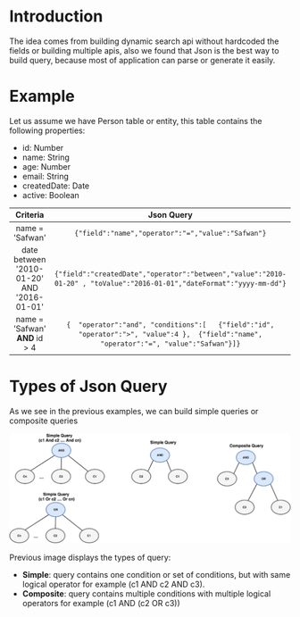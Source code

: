 # **Introduction**

The idea comes from building dynamic search api without hardcoded the fields or building multiple apis, also we found that Json is the best way to build query, because most of application can parse or generate it easily.

# **Example**
Let us assume we have Person table or entity, this table contains the following properties:
* id: Number
* name: String
* age: Number
* email: String
* createdDate: Date
* active: Boolean

| Criteria | Json Query  |
|  :-------------: | :-------------: | 
|  name = 'Safwan'  | `{"field":"name","operator":"=","value":"Safwan"}` | 
| date between '2010-01-20' AND '2016-01-01' |  `{"field":"createdDate","operator":"between","value":"2010-01-20" , "toValue":"2016-01-01","dateFormat":"yyyy-mm-dd"}` | 
|  name = 'Safwan' **AND** id > 4 | `{  "operator":"and", "conditions":[   {"field":"id", "operator":">", "value":4 },  {"field":"name", "operator":"=", "value":"Safwan"}]}` | 

# **Types of Json Query**
As we see in the previous examples, we can build simple queries or composite queries

![Query Types](https://github.com/shijazi88/json-query/blob/master/src/main/resources/images/query%20types.png)

Previous image displays the types of query:

* **Simple**: query contains one condition or set of conditions, but with same logical operator for example (c1 AND c2 AND c3).
* **Composite**: query contains multiple conditions with multiple logical operators for example (c1 AND (c2 OR c3))
